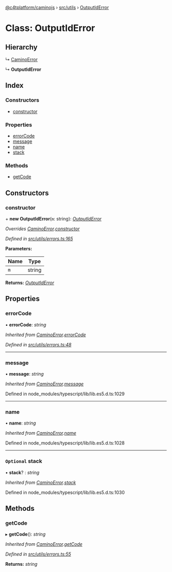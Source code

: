 [@c4tplatform/caminojs](../api.md) › [src/utils](../modules/src_utils.md) › [OutputIdError](src_utils.outputiderror.md)

# Class: OutputIdError

## Hierarchy

  ↳ [CaminoError](src_utils.caminoerror.md)

  ↳ **OutputIdError**

## Index

### Constructors

* [constructor](src_utils.outputiderror.md#constructor)

### Properties

* [errorCode](src_utils.outputiderror.md#errorcode)
* [message](src_utils.outputiderror.md#message)
* [name](src_utils.outputiderror.md#name)
* [stack](src_utils.outputiderror.md#optional-stack)

### Methods

* [getCode](src_utils.outputiderror.md#getcode)

## Constructors

###  constructor

\+ **new OutputIdError**(`m`: string): *[OutputIdError](src_utils.outputiderror.md)*

*Overrides [CaminoError](src_utils.caminoerror.md).[constructor](src_utils.caminoerror.md#constructor)*

*Defined in [src/utils/errors.ts:165](https://github.com/chain4travel/caminojs/blob/8077d740/src/utils/errors.ts#L165)*

**Parameters:**

Name | Type |
------ | ------ |
`m` | string |

**Returns:** *[OutputIdError](src_utils.outputiderror.md)*

## Properties

###  errorCode

• **errorCode**: *string*

*Inherited from [CaminoError](src_utils.caminoerror.md).[errorCode](src_utils.caminoerror.md#errorcode)*

*Defined in [src/utils/errors.ts:48](https://github.com/chain4travel/caminojs/blob/8077d740/src/utils/errors.ts#L48)*

___

###  message

• **message**: *string*

*Inherited from [CaminoError](src_utils.caminoerror.md).[message](src_utils.caminoerror.md#message)*

Defined in node_modules/typescript/lib/lib.es5.d.ts:1029

___

###  name

• **name**: *string*

*Inherited from [CaminoError](src_utils.caminoerror.md).[name](src_utils.caminoerror.md#name)*

Defined in node_modules/typescript/lib/lib.es5.d.ts:1028

___

### `Optional` stack

• **stack**? : *string*

*Inherited from [CaminoError](src_utils.caminoerror.md).[stack](src_utils.caminoerror.md#optional-stack)*

Defined in node_modules/typescript/lib/lib.es5.d.ts:1030

## Methods

###  getCode

▸ **getCode**(): *string*

*Inherited from [CaminoError](src_utils.caminoerror.md).[getCode](src_utils.caminoerror.md#getcode)*

*Defined in [src/utils/errors.ts:55](https://github.com/chain4travel/caminojs/blob/8077d740/src/utils/errors.ts#L55)*

**Returns:** *string*
